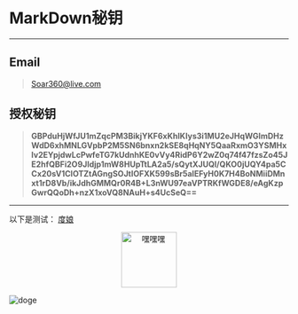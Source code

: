 # MarkDown秘钥

----
 
## Email
> Soar360@live.com

## 授权秘钥 
>**GBPduHjWfJU1mZqcPM3BikjYKF6xKhlKIys3i1MU2eJHqWGImDHzWdD6xhMNLGVpbP2M5SN6bnxn2kSE8qHqNY5QaaRxmO3YSMHxlv2EYpjdwLcPwfeTG7kUdnhKE0vVy4RidP6Y2wZ0q74f47fzsZo45JE2hfQBFi2O9Jldjp1mW8HUpTtLA2a5/sQytXJUQl/QKO0jUQY4pa5CCx20sV1ClOTZtAGngSOJtIOFXK599sBr5aIEFyH0K7H4BoNMiiDMnxt1rD8Vb/ikJdhGMMQr0R4B+L3nWU97eaVPTRKfWGDE8/eAgKzpGwrQQoDh+nzX1xoVQ8NAuH+s4UcSeQ==**
----
以下是测试：
[度娘](http://baidu.com "有事别找我，找Google")
<div align="center">
	<img src="http://opiwm45uz.bkt.clouddn.com/d53f8794a4c27d1ec572bb5e1dd5ad6edcc438d7.jpg" height="100px" width="100px" title="嘿嘿嘿" />
</div>

![doge](http://opiwm45uz.bkt.clouddn.com/d53f8794a4c27d1ec572bb5e1dd5ad6edcc438d7.jpg "你瞅啥！！！")